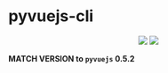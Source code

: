 # pyvuejs-cli
<p align="center">

<a href="https://pypi.python.org/pypi/pyvuejs_cli">
<img src="https://img.shields.io/pypi/v/pyvuejs_cli.svg" /></a>
<a href="https://travis-ci.org/eseunghwan/pyvuejs_cli"><img src="https://travis-ci.org/eseunghwan/pyvuejs_cli.svg?branch=master" /></a>
</p>

<b>MATCH VERSION to `pyvuejs` 0.5.2</b>
